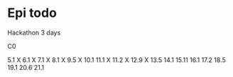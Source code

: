 # Epi todo

Hackathon 3 days

C0

5.1 X
6.1 X
7.1 X
8.1 X
9.5 X
10.1
11.1 X
11.2 X
12.9 X
13.5
14.1
15.11
16.1
17.2
18.5
19.1
20.6
21.1
